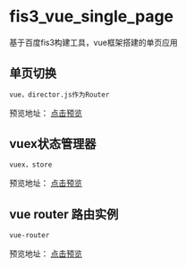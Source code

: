 # fis3_vue_single_page
基于百度fis3构建工具，vue框架搭建的单页应用



## 单页切换
```bash
vue，director.js作为Router
```
预览地址： <a  target="_blank"  href="https://zky86.github.io/fis3_vue_single_page/pub/#hot/hot">点击预览</a>


## vuex状态管理器
```bash
vuex，store
```
预览地址： <a  target="_blank"  href="https://zky86.github.io/fis3_vue_single_page/pub/vuex_2.html">点击预览</a>


##  vue router 路由实例
```bash
vue-router
```
预览地址： <a  target="_blank"  href="https://zky86.github.io/fis3_vue_single_page/pub/vue_router.html">点击预览</a>